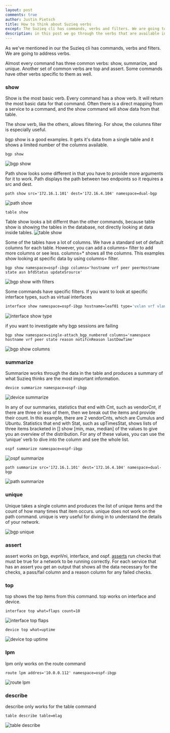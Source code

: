 ```yaml
---
layout: post
comments: true
author: Justin Pietsch
title: How to think about Suzieq verbs
except: The Suzieq cli has commands, verbs and filters. We are going to address verbs.
description: in this post we go through the verbs that are available in Suzie
---
```



As we've mentioned in our the Suzieq cli has commands, verbs and 
filters. We are going to address verbs.

Almost every command has three common verbs: show, summarize, and unique. Another set of common
verbs are top and assert. Some commands have other verbs specific to them as well.


### show
Show is the most basic verb. Every command has a show verb. It will return the
most basic data for that command. Often there is a direct mapping from a service
to a command, and the show command will show data from that table.

The show verb, like the others, allows filtering. For show, the columns filter
is especially useful.

bgp show is a good examples. It gets it's data from a single table and it shows a limited number
of the columns available.
```
bgp show
```
![bgp show](/assets/images/2020-05-07/suzieq-bgp-show.png)

Path show looks some different in that you have to provide more arguments for it to work. Path
displays the path between two endpoints so it requires a src and dest.
```
path show src='172.16.1.101' dest='172.16.4.104' namespace=dual-bgp
```
![path show](/assets/images/2020-05-07/suzieq-path-show.png)

```
table show
```
Table show looks a bit differnt than the other commands, because table show is showing 
the tables in the database, not directly looking at data inside tables.
![table show](/assets/images/2020-05-07/suzieq-table-show.png) 

Some of the tables have a lot of columns. We have a standard set of default columns for
each table. However, you can add a columns= filter to add more columns or see less. columns=*
shows all the columns. This examples show looking at specific data by using columns= filter.
```
bgp show namespace=ospf-ibgp columns='hostname vrf peer peerHostname state asn bfdStatus updateSrource'
```
![bgp show with filters](/assets/images/2020-05-07/suzieq-show-bgp-columns.png)

Some commands have specific filters. 
If you want to look at specific interface types, such as virtual interfaces
```bash
interface show namespace=ospf-ibgp hostname=leaf01 type='vxlan vrf vlan'
```
![interface show type](/assets/images/2020-05-07/suzieq-show-interface-type.png)

if you want to investigate why bgp sessions are failing
```
bgp show namespace=single-attach_bgp_numbered columns='namespace hostname vrf peer state reason notifcnReason lastDowTime'
```
![bgp show columns](/assets/images/2020-05-07/suzieq-bgp-show-namespace-columns-status-fail.png)

### summarize
Summarize works through the data in the table and produces a summary of what Suzieq
thinks are the most important information.
```
device summarize namespace=ospf-ibgp
```
![device summarize](/assets/images/2020-05-07/suzieq-device-summarize.png)

In any of our summaries, statistics that end with Cnt, such as vendorCnt, 
if there are three or less of them, then we break out the items and provide
their count. In this example, there are 2 vendorCnts, which are Cumulus 
and Ubuntu. Statistics that end with Stat, such as upTimesStat, shows 
lists of three items bracketed in [] show [min, max, median] of the values 
to give you an overview of the distribution. For any of these values, you 
can use the ‘unique’ verb to dive into the column and see the whole list.

```
ospf summarize namespace=ospf-ibgp
```
![ospf summarize](/assets/images/2020-05-07/suzieq-ospf-summarize.png)

```
path summarize src='172.16.1.101' dest='172.16.4.104' namespace=dual-bgp
```
![path summarize](/assets/images/2020-05-07/suzieq-path-summarize.png)

### unique
Unique takes a single column and produces the list of unique items and the count of
how many times that item occurs. unique does not work on the path command. unique
is very useful for diving in to understand the details of your network.

![bgp unique](/assets/images/2020-05-07/suzieq-bgp-unique-peerAsn.png)

### assert
assert works on bgp, evpnVni, interface, and ospf. 
[asserts](https://github.com/netenglabs/suzieq/blob/master/docs/analyzer.md#asserts)
run checks that must be true for a network to be running correctly. For each 
service that has an assert you get an output that shows all the data 
necessary for the checks, a pass/fail column and a reason column for any 
failed checks.

### top
top shows the top items from this command. top works on interface and device. 
```
interface top what=flaps count=10
```
![interface top flaps](/assets/images/2020-05-07/suzieq-interfacep-top-flaps.png)

```
device top what=uptime
```
![device top uptime](/assets/images/2020-05-07/suzieq-device-top-uptime.png)
### lpm
lpm only works on the route command
```
route lpm addres='10.0.0.112' namespace=ospf-ibgp
```
![route lpm](/assets/images/2020-05-07/suzieq-route-lpm.png)

### describe
describe only works for the table command
```
table describe table=mlag
```

![table describe](/assets/images/2020-05-07/suzieq-table-describe-mlag.png)
